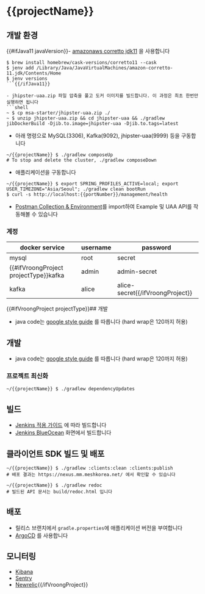 # {{projectName}}

## 개발 환경

{{#ifJava11 javaVersion}}- [amazonaws corretto jdk11](https://docs.aws.amazon.com/ko_kr/corretto/latest/corretto-11-ug/what-is-corretto-11.html) 을 사용합니다
```shell
$ brew install homebrew/cask-versions/corretto11 --cask
$ jenv add /Library/Java/JavaVirtualMachines/amazon-corretto-11.jdk/Contents/Home
$ jenv versions
```{{/ifJava11}}

- jhipster-uaa.zip 파일 압축을 풀고 도커 이미지를 빌드합니다. 이 과정은 최초 한번만 실행하면 됩니다
```shell
~ $ cp msa-starter/jhipster-uaa.zip ./
~ $ unzip jhipster-uaa.zip && cd jhipster-uaa && ./gradlew jibDockerBuild -Djib.to.image=jhipster-uaa -Djib.to.tags=latest
```

- 아래 명령으로 MySQL(3306), Kafka(9092), jhipster-uaa(9999) 등을 구동합니다
```shell
~/{{projectName}} $ ./gradlew composeUp
# To stop and delete the cluster, ./gradlew composeDown
```

- 애플리케이션을 구동합니다
```shell
~/{{projectName}} $ export SPRING_PROFILES_ACTIVE=local; export USER_TIMEZONE="Asia/Seoul"; ./gradlew clean bootRun
$ curl -s http://localhost:{{portNumber}}/management/health
```

- [Postman Collection & Environment](./postman)를 import하여 Example 및 UAA API를 작동해볼 수 있습니다

### 계정
docker service|username|password
---|---|---
mysql|root|secret
{{#ifVroongProject projectType}}kafka|admin|admin-secret
kafka|alice|alice-secret{{/ifVroongProject}}

{{#ifVroongProject projectType}}## 개발
- java code는 [google style guide](https://github.com/google/styleguide/blob/gh-pages/intellij-java-google-style.xml) 를 따릅니다 (hard wrap은 120까지 허용)

## 개발

- java code는 [google style guide](https://github.com/google/styleguide/blob/gh-pages/intellij-java-google-style.xml) 를 따릅니다 (hard wrap은 120까지 허용)

### 프로젝트 최신화

```shell
~/{{projectName}} $ ./gradlew dependencyUpdates
```

## 빌드
- [Jenkins 적용 가이드](https://wiki.mm.meshkorea.net/pages/viewpage.action?pageId=95855850) 에 따라 빌드합니다
- [Jenkins BlueOcean](https://jenkins.meshtools.io/blue/organizations/jenkins/example/activity) 화면에서 빌드합니다

## 클라이언트 SDK 빌드 및 배포
```shell
~/{{projectName}} $ ./gradlew :clients:clean :clients:publish
# 배포 결과는 https://nexus.mm.meshkorea.net/ 에서 확인할 수 있습니다
```
```shell
~/{{projectName}} $ ./gradlew redoc
# 빌드된 API 문서는 build/redoc.html 입니다
```

## 배포
- 릴리스 브랜치에서 `gradle.properties`에 애플리케이션 버전을 부여합니다
- [ArgoCD](https://argocd.meshtools.io/applications?search=example) 를 사용합니다 

## 모니터링
- [Kibana](https://kibana.meshtools.io/)
- [Sentry](https://sentry.io)
- [Newrelic](http://rpm.newrelic.com/){{/ifVroongProject}}
